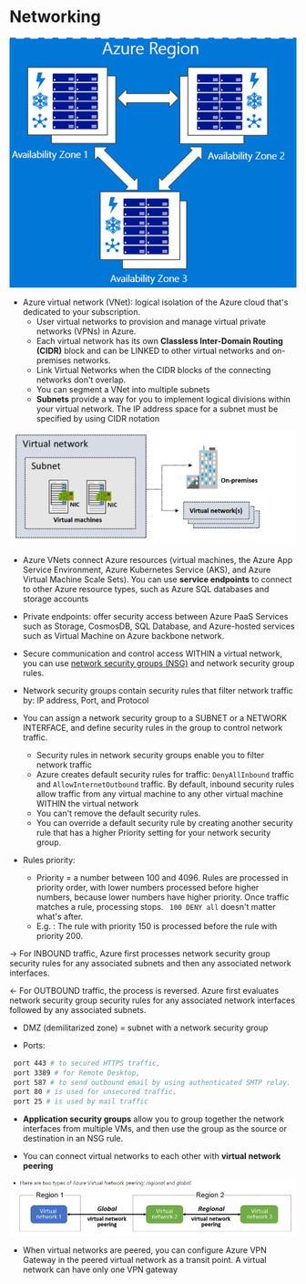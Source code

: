# Networking


![Region aozne](https://github.com/dejanu/az104/blob/main/src/regions_zone.PNG)


* Azure virtual network  (VNet): logical isolation of the Azure cloud that's dedicated to your subscription.
  - User virtual networks to provision and manage virtual private networks (VPNs) in Azure.
  - Each virtual network has its own **Classless Inter-Domain Routing (CIDR)** block and can be LINKED to other virtual networks and on-premises networks.
  - Link Virtual Networks when the CIDR blocks of the connecting networks don't overlap.
  - You can segment a VNet into multiple subnets
  - **Subnets** provide a way for you to implement logical divisions within your virtual network. The IP address space for a subnet must be specified by using CIDR notation

![virtual networks](https://github.com/dejanu/az104/blob/main/src/virtual_networks.png)

*  Azure VNets connect Azure resources  (virtual machines, the Azure App Service Environment, Azure Kubernetes Service (AKS), and Azure Virtual Machine Scale Sets). You can use **service endpoints** to connect to other Azure resource types, such as Azure SQL databases and storage accounts
* Private endpoints: offer security access between Azure PaaS Services such as Storage, CosmosDB, SQL Database, and Azure-hosted services such as Virtual Machine on Azure backbone network.

* Secure communication and control access WITHIN a virtual network, you can use [network security groups (NSG)](https://learn.microsoft.com/en-us/azure/security/fundamentals/network-overview) and network security group rules.

* Network security groups contain security rules that filter network traffic by: IP address, Port, and Protocol
* You can assign a network security group to a SUBNET or a NETWORK INTERFACE, and define security rules in the group to control network traffic.
    - Security rules in network security groups enable you to filter network traffic
    - Azure creates default security rules for traffic:  `DenyAllInbound` traffic and `AllowInternetOutbound` traffic. By default, inbound security rules allow traffic from any virtual machine to any other virtual machine WITHIN the virtual network
    - You can't remove the default security rules.
    - You can override a default security rule by creating another security rule that has a higher Priority setting for your network security group.

* Rules priority:
  - Priority = a number between 100 and 4096. Rules are processed in priority order, with lower numbers processed before higher numbers, because lower numbers have higher priority. Once traffic matches a rule, processing stops. ` 100 DENY all` doesn't matter what's after.
  - E.g. : The rule with priority 150 is processed before the rule with priority 200.


-> For INBOUND traffic, Azure first processes network security group security rules for any associated subnets and then any associated network interfaces.


<- For OUTBOUND traffic, the process is reversed. Azure first evaluates network security group security rules for any associated network interfaces followed by any associated subnets.



* DMZ (demilitarized zone) = subnet with a network security group

* Ports:

```bash
 port 443 # to secured HTTPS traffic, 
 port 3389 # for Remote Desktop,  
 port 587 # to send outbound email by using authenticated SMTP relay. 
 port 80 # is used for unsecured traffic. 
 port 25 # is used by mail traffic
```

* **Application security groups** allow you to group together the network interfaces from multiple VMs, and then use the group as the source or destination in an NSG rule.


* You can connect virtual networks to each other with **virtual network peering**

![peering](https://github.com/dejanu/az104/blob/main/src/vnet_peering.png)


* When virtual networks are peered, you can configure Azure VPN Gateway in the peered virtual network as a transit point. A virtual network can have only one VPN gateway